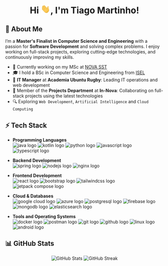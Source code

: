 <h1 align="center"> Hi <img src="https://raw.githubusercontent.com/ABSphreak/ABSphreak/master/gifs/Hi.gif" width="30">, I'm Tiago Martinho!</h1>

## 🚀 About Me

I’m a **Master's Finalist in Computer Science and Engineering** with a passion for **Software Development** and solving complex problems. I enjoy working on full-stack projects, exploring cutting-edge technologies, and continuously improving my skills. 

- 🌱 Currently working on my MSc at [NOVA SST](https://www.fct.unl.pt/en/education/course/masters-computer-science-and-engineering)
- 🎓 I hold a BSc in Computer Science and Engineering from [ISEL](https://www.isel.pt/en/curso/bsc-degree/computer-science-and-computer-engineering)
- 💼 **IT Manager** at **Academia Ubuntu Rugby**: Leading IT operations and web development
- 🔧 Member of the **Projects Department** at **In-Nova**: Collaborating on full-stack projects using the latest technologies
- 🔍 Exploring `Web Development`, `Artificial Intelligence` and `Cloud Computing`

## ⚡ Tech Stack

- **Programming Languages**  
  <img src="https://cdn.jsdelivr.net/gh/devicons/devicon/icons/java/java-original.svg" height="40" alt="java logo" /> 
  <img src="https://cdn.jsdelivr.net/gh/devicons/devicon/icons/kotlin/kotlin-original.svg" height="40" alt="kotlin logo" /> 
  <img src="https://cdn.jsdelivr.net/gh/devicons/devicon/icons/python/python-original.svg" height="40" alt="python logo" /> 
  <img src="https://cdn.jsdelivr.net/gh/devicons/devicon/icons/javascript/javascript-original.svg" height="40" alt="javascript logo" /> 
  <img src="https://cdn.jsdelivr.net/gh/devicons/devicon/icons/typescript/typescript-original.svg" height="40" alt="typescript logo" />

- **Backend Development**  
  <img src="https://cdn.jsdelivr.net/gh/devicons/devicon/icons/spring/spring-original.svg" height="40" alt="spring logo" /> 
  <img src="https://cdn.jsdelivr.net/gh/devicons/devicon/icons/nodejs/nodejs-original.svg" height="40" alt="nodejs logo" />
  <img src="https://cdn.jsdelivr.net/gh/devicons/devicon/icons/nginx/nginx-original.svg" height="40" alt="nginx logo" />

- **Frontend Development**  
  <img src="https://cdn.jsdelivr.net/gh/devicons/devicon/icons/react/react-original.svg" height="40" alt="react logo" />
  <img src="https://cdn.jsdelivr.net/gh/devicons/devicon/icons/bootstrap/bootstrap-original.svg" height="40" alt="bootstrap logo" />
  <img src="https://cdn.jsdelivr.net/gh/devicons/devicon/icons/tailwindcss/tailwindcss-original.svg" height="40" alt="tailwindcss logo" />
  <img src="https://cdn.jsdelivr.net/gh/devicons/devicon/icons/android/android-original.svg" height="40" alt="jetpack compose logo" />

- **Cloud & Databases**  
  <img src="https://cdn.jsdelivr.net/gh/devicons/devicon/icons/googlecloud/googlecloud-original.svg" height="40" alt="google cloud logo" /> 
  <img src="https://cdn.jsdelivr.net/gh/devicons/devicon/icons/azure/azure-original.svg" height="40" alt="azure logo" /> 
  <img src="https://cdn.jsdelivr.net/gh/devicons/devicon/icons/postgresql/postgresql-original.svg" height="40" alt="postgresql logo" /> 
  <img src="https://cdn.jsdelivr.net/gh/devicons/devicon/icons/firebase/firebase-plain.svg" height="40" alt="firebase logo" />
  <img src="https://cdn.jsdelivr.net/gh/devicons/devicon/icons/mongodb/mongodb-original.svg" height="40" alt="mongodb logo" />
  <img src="https://cdn.jsdelivr.net/gh/devicons/devicon/icons/elasticsearch/elasticsearch-original.svg" height="40" alt="elasticsearch logo" />

- **Tools and Operating Systems**  
  <img src="https://cdn.jsdelivr.net/gh/devicons/devicon/icons/docker/docker-original.svg" height="40" alt="docker logo" /> 
  <img src="https://cdn.jsdelivr.net/gh/devicons/devicon/icons/postman/postman-original.svg" height="40" alt="postman logo" /> 
  <img src="https://cdn.jsdelivr.net/gh/devicons/devicon/icons/git/git-original.svg" height="40" alt="git logo" /> 
  <img src="https://cdn.jsdelivr.net/gh/devicons/devicon/icons/github/github-original.svg" height="40" alt="github logo" />
  <img src="https://cdn.jsdelivr.net/gh/devicons/devicon/icons/linux/linux-original.svg" height="40" alt="linux logo" /> 
  <img src="https://cdn.jsdelivr.net/gh/devicons/devicon/icons/android/android-original.svg" height="40" alt="android logo" />

## 📊 GitHub Stats

<p align="center">
  <img src="https://github-readme-stats.vercel.app/api?username=tiagomartinhoo&show_icons=true&theme=algolia" alt="GitHub Stats" />
  <img src="https://github-readme-streak-stats.herokuapp.com/?user=tiagomartinhoo&theme=algolia" alt="GitHub Streak" />
</p>


